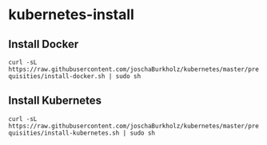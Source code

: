 # kubernetes-install

## Install Docker

`curl -sL https://raw.githubusercontent.com/joschaBurkholz/kubernetes/master/prequisities/install-docker.sh | sudo sh`

## Install Kubernetes

`curl -sL https://raw.githubusercontent.com/joschaBurkholz/kubernetes/master/prequisities/install-kubernetes.sh | sudo sh`
